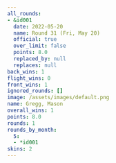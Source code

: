 ```yaml
---
all_rounds:
- &id001
  date: 2022-05-20
  name: Round 31 (Fri, May 20)
  official: true
  over_limit: false
  points: 8.0
  replaced_by: null
  replaces: null
back_wins: 1
flight_wins: 0
front_wins: 1
ignored_rounds: []
image: /assets/images/default.png
name: Gregg, Mason
overall_wins: 1
points: 8.0
rounds: 1
rounds_by_month:
  5:
  - *id001
skins: 2
---
```

